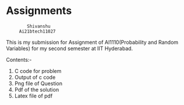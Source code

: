 # Assignments

            Shivanshu  
         Ai21btech11027

This is my submission for Assignment of AI1110(Probability and Random Variables) for my second semester at IIT Hyderabad.

Contents:-
1. C code for problem
2. Output of c code
3. Png file of Question
4. Pdf of the solution
5. Latex file of pdf

